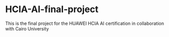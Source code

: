 # HCIA-AI-final-project
This is the final project for the HUAWEI HCIA AI certification in collaboration with Cairo University
